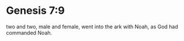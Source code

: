 # Genesis 7:9

two and two, male and female, went into the ark with Noah, as God had commanded Noah.
